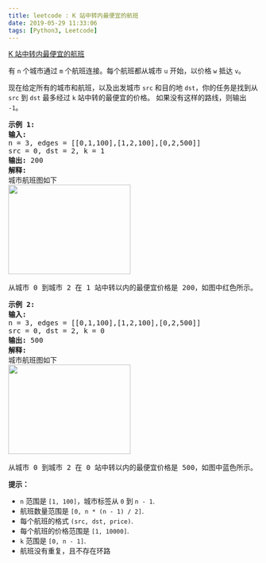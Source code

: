 ```yaml
---
title: leetcode : K 站中转内最便宜的航班
date: 2019-05-29 11:33:06
tags: [Python3, Leetcode]
---
```


[K 站中转内最便宜的航班](https://leetcode-cn.com/problems/cheapest-flights-within-k-stops/)

<p>有 <code>n</code> 个城市通过 <code>m</code> 个航班连接。每个航班都从城市 <code>u</code> 开始，以价格 <code>w</code> 抵达 <code>v</code>。</p>

<!-- more -->

<p>现在给定所有的城市和航班，以及出发城市 <code>src</code> 和目的地 <code>dst</code>，你的任务是找到从 <code>src</code> 到 <code>dst</code> 最多经过 <code>k</code>&nbsp;站中转的最便宜的价格。 如果没有这样的路线，则输出 <code>-1</code>。</p>

<pre><strong>示例 1:</strong>
<strong>输入:</strong> 
n = 3, edges = [[0,1,100],[1,2,100],[0,2,500]]
src = 0, dst = 2, k = 1
<strong>输出:</strong> 200
<strong>解释:</strong> 
城市航班图如下
<img alt="" src="https://s3-lc-upload.s3.amazonaws.com/uploads/2018/02/16/995.png" style="height: 180px; width: 246px;">

从城市 0 到城市 2 在 1 站中转以内的最便宜价格是 200，如图中红色所示。</pre>

<pre><strong>示例 2:</strong>
<strong>输入:</strong> 
n = 3, edges = [[0,1,100],[1,2,100],[0,2,500]]
src = 0, dst = 2, k = 0
<strong>输出:</strong> 500
<strong>解释:</strong> 
城市航班图如下
<img alt="" src="https://s3-lc-upload.s3.amazonaws.com/uploads/2018/02/16/995.png" style="height: 180px; width: 246px;">

从城市 0 到城市 2 在 0 站中转以内的最便宜价格是 500，如图中蓝色所示。</pre>

<p><strong>提示：</strong></p>

<ul>
	<li><code>n</code> 范围是 <code>[1, 100]</code>，城市标签从 <code>0</code> 到 <code>n</code><code> - 1</code>.</li>
	<li>航班数量范围是 <code>[0, n * (n - 1) / 2]</code>.</li>
	<li>每个航班的格式 <code>(src, </code><code>dst</code><code>, price)</code>.</li>
	<li>每个航班的价格范围是 <code>[1, 10000]</code>.</li>
	<li><code>k</code> 范围是 <code>[0, n - 1]</code>.</li>
	<li>航班没有重复，且不存在环路</li>
</ul>
